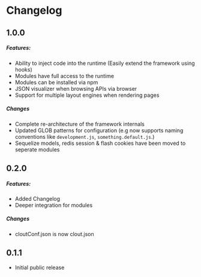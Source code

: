 Changelog
==============
## 1.0.0
##### Features:
- Ability to inject code into the runtime (Easily extend the framework using hooks)
- Modules have full access to the runtime
- Modules can be installed via npm
- JSON visualizer when browsing APIs via browser
- Support for multiple layout engines when rendering pages

##### Changes
- Complete re-architecture of the framework internals
- Updated GLOB patterns for configuration (e.g now supports naming conventions like `development.js`, `something.default.js`.)
- Sequelize models, redis session & flash cookies have been moved to seperate modules

## 0.2.0
##### Features:
- Added Changelog
- Deeper integration for modules

##### Changes
- cloutConf.json is now clout.json

## 0.1.1
- Initial public release